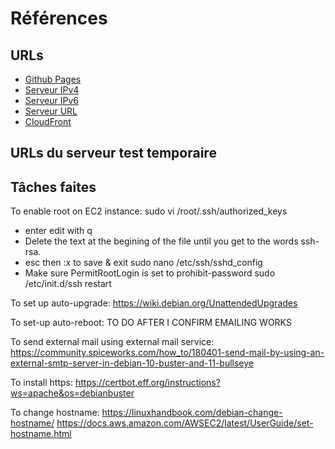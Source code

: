 # Références

## URLs
- [Github Pages](https://plgagne.github.io/Game-Boy-Essentials/)
- [Serveur IPv4](http://54.204.100.238)
- [Serveur IPv6](http://2600:1f10:4ec1:a200:833c:772f:ed3b:9a67)
- [Serveur URL](http://ec2-54-204-100-238.compute-1.amazonaws.com)
- [CloudFront](https://d22xncr9jc5j2j.cloudfront.net)

## URLs du serveur test temporaire


## Tâches faites
To enable root on EC2 instance:
sudo vi /root/.ssh/authorized_keys
  - enter edit with q
  - Delete the text at the begining of the file until you get to the words ssh-rsa.
  - esc then :x to save & exit
sudo nano /etc/ssh/sshd_config
  - Make sure PermitRootLogin is set to prohibit-password
sudo /etc/init.d/ssh restart

To set up auto-upgrade:
https://wiki.debian.org/UnattendedUpgrades

To set-up auto-reboot:
TO DO AFTER I CONFIRM EMAILING WORKS

To send external mail using external mail service:
https://community.spiceworks.com/how_to/180401-send-mail-by-using-an-external-smtp-server-in-debian-10-buster-and-11-bullseye

To install https:
https://certbot.eff.org/instructions?ws=apache&os=debianbuster

To change hostname:
https://linuxhandbook.com/debian-change-hostname/
https://docs.aws.amazon.com/AWSEC2/latest/UserGuide/set-hostname.html